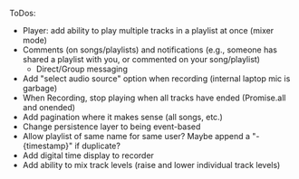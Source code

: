 ToDos:

- Player: add ability to play multiple tracks in a playlist at once (mixer mode)
- Comments (on songs/playlists) and notifications (e.g., someone has shared a playlist with you, or commented on your song/playlist)
    - Direct/Group messaging
- Add "select audio source" option when recording (internal laptop mic is garbage)
- When Recording, stop playing when all tracks have ended (Promise.all and onended)
- Add pagination where it makes sense (all songs, etc.)
- Change persistence layer to being event-based
- Allow playlist of same name for same user? Maybe append a "-{timestamp}" if duplicate?
- Add digital time display to recorder
- Add ability to mix track levels (raise and lower individual track levels)
